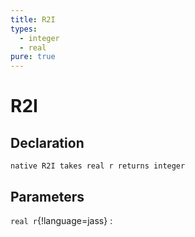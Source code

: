 ```yaml
---
title: R2I
types:
  - integer
  - real
pure: true
---
```


# R2I

## Declaration

```jass
native R2I takes real r returns integer
```

## Parameters
`real r`{!language=jass}
: 
